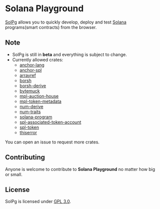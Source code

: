 # Solana Playground

[SolPg](https://beta.solpg.io) allows you to quickly develop, deploy and test [Solana](https://docs.solana.com/introduction) programs(smart contracts) from the browser.

## Note

- SolPg is still in **beta** and everything is subject to change.
- Currently allowed crates:
  - [anchor-lang](https://docs.rs/anchor-lang/0.24.2/anchor_lang/)
  - [anchor-spl](https://docs.rs/anchor-spl/0.24.2/anchor_spl/)
  - [arrayref](https://docs.rs/arrayref/0.3.6/arrayref/)
  - [borsh](https://docs.rs/borsh/0.9.3/borsh/)
  - [borsh-derive](https://docs.rs/borsh-derive/0.9.3/borsh_derive/)
  - [bytemuck](https://docs.rs/bytemuck/1.9.1/bytemuck/)
  - [mpl-auction-house](https://docs.rs/mpl-auction-house/1.1.6/mpl_auction_house/)
  - [mpl-token-metadata](https://docs.rs/mpl-token-metadata/1.2.7/mpl_token_metadata/)
  - [num-derive](https://docs.rs/num-derive/0.3.3/num_derive/)
  - [num-traits](https://docs.rs/num-traits/0.2.14/num_traits/)
  - [solana-program](https://docs.rs/solana-program/1.9.18/solana_program/)
  - [spl-associated-token-account](https://docs.rs/spl-associated-token-account/1.0.3/spl_associated_token_account/)
  - [spl-token](https://docs.rs/spl-token/3.2.0/spl_token/)
  - [thiserror](https://docs.rs/thiserror/1.0.30/thiserror/)

You can open an issue to request more crates.

## Contributing

Anyone is welcome to contribute to **Solana Playground** no matter how big or small.

## License

SolPg is licensed under [GPL 3.0](https://github.com/solpg/solpg/blob/master/LICENSE).

